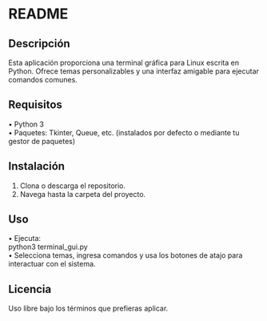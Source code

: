 # README

## Descripción
Esta aplicación proporciona una terminal gráfica para Linux escrita en Python. Ofrece temas personalizables y una interfaz amigable para ejecutar comandos comunes.

## Requisitos
• Python 3  
• Paquetes: Tkinter, Queue, etc. (instalados por defecto o mediante tu gestor de paquetes)

## Instalación
1. Clona o descarga el repositorio.  
2. Navega hasta la carpeta del proyecto.

## Uso
• Ejecuta:  
   python3 terminal_gui.py  
• Selecciona temas, ingresa comandos y usa los botones de atajo para interactuar con el sistema.

## Licencia
Uso libre bajo los términos que prefieras aplicar.  